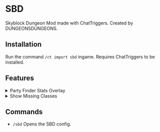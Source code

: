 # SBD
Skyblock Dungeon Mod made with ChatTriggers. Created by DUNGEONSDUNGEONS.

## Installation
Run the command `/ct import sbd` ingame. Requires ChatTriggers to be installed.

## Features
<details>
<summary>Party Finder Stats Overlay</summary>

* shows stats of players in party finder
* includes cata level, secrets, secret average, and S+ PB
</details>

<details>
<summary>Show Missing Classes</summary>

* shows missing classes in party finder
</details>

## Commands
- `/sbd` Opens the SBD config.
